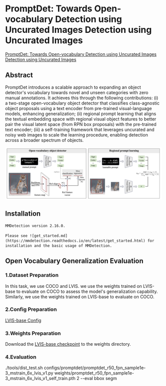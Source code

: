 # PromptDet: Towards Open-vocabulary Detection using Uncurated Images Detection using Uncurated Images

[PromptDet: Towards Open-vocabulary Detection using Uncurated Images Detection using Uncurated Images](https://arxiv.org/abs/2203.16513)

## Abstract

PromptDet introduces a scalable approach to expanding an object detector's vocabulary towards novel and unseen categories with zero manual annotations.  It achieves this through the following contributions: (i) a two-stage open-vocabulary object detector that classifies class-agnostic object proposals using a text encoder from pre-trained visual-language models, enhancing generalization;  (ii) regional prompt learning that aligns the textual embedding space with regional visual object features to better pair the visual latent space (from RPN box proposals) with the pre-trained text encoder;  (iii) a self-training framework that leverages uncurated and noisy web images to scale the learning procedure, enabling detection across a broader spectrum of objects.

![promptdet-overview](https://github.com/better-chao/perceptual_abilities_evaluation/blob/main/images/promptdet-overview.png)

## Installation

```
MMDetection version 2.16.0.

Please see ![get_started.md](https://mmdetection.readthedocs.io/en/latest/get_started.html) for installation and the basic usage of MMDetection.
```

## Open Vocabulary Generalization Evaluation
### 1.Dataset Preparation

In this task, we use COCO and LVIS. we use the weights trained on LVIS-base to evaluate on COCO to assess the model's generalization capability. Similarly, we use the weights trained on LVIS-base to evaluate on COCO.

### 2.Config Preparation

[LVIS-base Config]([https://github.com/facebookresearch/Detic/blob/main/configs/Detic_LCOCOI21k_CLIP_SwinB_896b32_4x_ft4x_max-size.yaml](https://github.com/fcjian/PromptDet/blob/master/configs/promptdet/promptdet_r50_fpn_sample1e-3_mstrain_6x_lvis_v1_self_train.py))

### 3.Weights Preparation

Download the [LVIS-base checkpoint](https://drive.google.com/file/d/1hxVx2eI220_9legRozZTTQONswaLETYd/view?usp=sharing) to the weights directory.

### 4.Evaluation

./tools/dist_test.sh configs/promptdet/promptdet_r50_fpn_sample1e-3_mstrain_6x_lvis_v1.py weights/promptdet_r50_fpn_sample1e-3_mstrain_6x_lvis_v1_self_train.pth 2 --eval bbox segm
